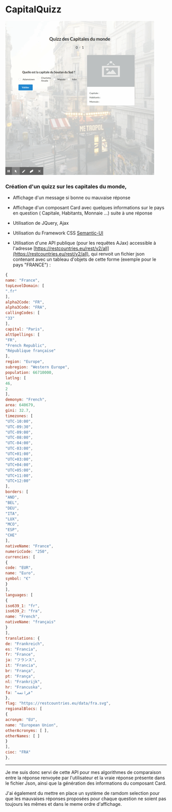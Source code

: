 # CapitalQuizz

![alt ceci est un text alternatif](capital-quizz.gif)

### Création d'un quizz sur les capitales du monde, 


* Affichage d'un message si bonne ou mauvaise réponse

* Affichage d'un composant Card avec quelques informations sur le pays en question ( Capitale, Habitants, Monnaie ...) suite à une réponse

* Utilisation de JQuery, Ajax

* Utilisation du Framework CSS [Semantic-UI](https://semantic-ui.com/)

* Utilisation d'une API publique (pour les requêtes AJax) accessible à l'adresse [https://restcountries.eu/rest/v2/all](https://restcountries.eu/rest/v2/all), qui renvoit un fichier json contenant avec un tableau d'objets de cette forme (exemple pour le pays "FRANCE") :

```javascript
{
name: "France",
topLevelDomain: [
".fr"
],
alpha2Code: "FR",
alpha3Code: "FRA",
callingCodes: [
"33"
],
capital: "Paris",
altSpellings: [
"FR",
"French Republic",
"République française"
],
region: "Europe",
subregion: "Western Europe",
population: 66710000,
latlng: [
46,
2
],
demonym: "French",
area: 640679,
gini: 32.7,
timezones: [
"UTC-10:00",
"UTC-09:30",
"UTC-09:00",
"UTC-08:00",
"UTC-04:00",
"UTC-03:00",
"UTC+01:00",
"UTC+03:00",
"UTC+04:00",
"UTC+05:00",
"UTC+11:00",
"UTC+12:00"
],
borders: [
"AND",
"BEL",
"DEU",
"ITA",
"LUX",
"MCO",
"ESP",
"CHE"
],
nativeName: "France",
numericCode: "250",
currencies: [
{
code: "EUR",
name: "Euro",
symbol: "€"
}
],
languages: [
{
iso639_1: "fr",
iso639_2: "fra",
name: "French",
nativeName: "français"
}
],
translations: {
de: "Frankreich",
es: "Francia",
fr: "France",
ja: "フランス",
it: "Francia",
br: "França",
pt: "França",
nl: "Frankrijk",
hr: "Francuska",
fa: "فرانسه"
},
flag: "https://restcountries.eu/data/fra.svg",
regionalBlocs: [
{
acronym: "EU",
name: "European Union",
otherAcronyms: [ ],
otherNames: [ ]
}
],
cioc: "FRA"
},
```

---

Je me suis donc servi de cette API pour mes algorithmes de comparaison entre la réponse renvoyée par l'utilisateur et la vraie réponse présente dans le fichier Json, ainsi que la génération des informations du composant Card.

J'ai également du mettre en place un système de ramdom selection pour que les mauvaises réponses proposées pour chaque question ne soient pas toujours les mêmes et dans le meme ordre d'affichage. 








